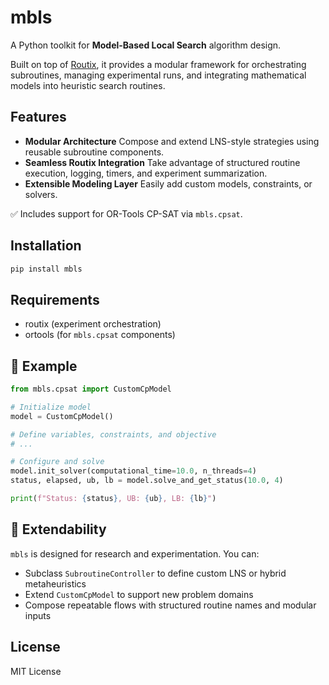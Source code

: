 # mbls

A Python toolkit for **Model-Based Local Search** algorithm design.

Built on top of [Routix](https://pypi.org/project/routix/),
it provides a modular framework for orchestrating subroutines, managing experimental runs, and integrating mathematical models into heuristic search routines.

## Features

- **Modular Architecture**
  Compose and extend LNS-style strategies using reusable subroutine components.
- **Seamless Routix Integration**
  Take advantage of structured routine execution, logging, timers, and experiment summarization.
- **Extensible Modeling Layer**
  Easily add custom models, constraints, or solvers.

✅ Includes support for OR-Tools CP-SAT via `mbls.cpsat`.

## Installation

```sh
pip install mbls
```

## Requirements

- routix (experiment orchestration)
- ortools (for `mbls.cpsat` components)

## 🚀 Example

```python
from mbls.cpsat import CustomCpModel

# Initialize model
model = CustomCpModel()

# Define variables, constraints, and objective
# ...

# Configure and solve
model.init_solver(computational_time=10.0, n_threads=4)
status, elapsed, ub, lb = model.solve_and_get_status(10.0, 4)

print(f"Status: {status}, UB: {ub}, LB: {lb}")
```

## 🧩 Extendability

`mbls` is designed for research and experimentation. You can:

- Subclass `SubroutineController` to define custom LNS or hybrid metaheuristics
- Extend `CustomCpModel` to support new problem domains
- Compose repeatable flows with structured routine names and modular inputs

## License

MIT License
